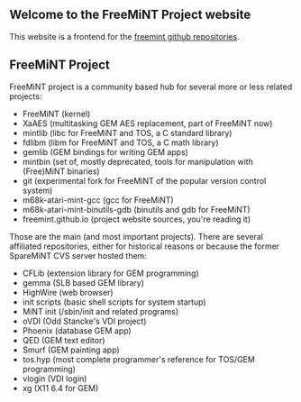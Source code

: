 ## Welcome to the FreeMiNT Project website

This website is a frontend for the [freemint github repositories](https://github.com/freemint).

## FreeMiNT Project

FreeMiNT project is a community based hub for several more or less related projects:

- FreeMiNT (kernel)
- XaAES (multitasking GEM AES replacement, part of FreeMiNT now)
- mintlib (libc for FreeMiNT and TOS, a C standard library)
- fdlibm (libm for FreeMiNT and TOS, a C math library)
- gemlib (GEM bindings for writing GEM apps)
- mintbin (set of, mostly deprecated, tools for manipulation with (Free)MiNT binaries)
- git (experimental fork for FreeMiNT of the popular version control system)
- m68k-atari-mint-gcc (gcc for FreeMiNT)
- m68k-atari-mint-binutils-gdb (binutils and gdb for FreeMiNT)
- freemint.github.io (project website sources, you're reading it)

Those are the main (and most important projects). There are several affiliated repositories, either for historical reasons or because the former SpareMiNT CVS server hosted them:

- CFLib (extension library for GEM programming)
- gemma (SLB based GEM library)
- HighWire (web browser)
- init scripts (basic shell scripts for system startup)
- MiNT init (/sbin/init and related programs)
- oVDI (Odd Stancke's VDI project)
- Phoenix (database GEM app)
- QED (GEM text editor)
- Smurf (GEM painting app)
- tos.hyp (most complete programmer's reference for TOS/GEM programming)
- vlogin (VDI login)
- xg (X11 6.4 for GEM)
